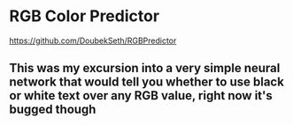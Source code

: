 # RGB Color Predictor
https://github.com/DoubekSeth/RGBPredictor
## This was my excursion into a very simple neural network that would tell you whether to use black or white text over any RGB value, right now it's bugged though
